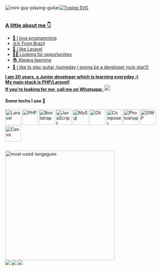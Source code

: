 <div style="display:inline-flex; align-items:center;">
  
<img alt="mini-guy-playing-guitar" src="https://i11.photobucket.com/albums/a168/evelynregly/minigifs/0513m_013.gif"/><a href="https://git.io/typing-svg"><img src="https://readme-typing-svg.demolab.com?font=Alfa+Slab+One&weight=900&size=31&pause=1000&color=F7C91D&background=60FFF300&vCenter=true&width=548&lines=Welcome!;I'm+a+Junior+Delevoper!" alt="Typing SVG" />
  
</div>

### A little about me 👇

<ul>
  <li>💌 I love programming</li>
  <li>🇧🇷 From Brazil</li>
  <li>🤩 I like Laravel</li>
  <li>👨‍💻 Looking for opportunities</li>
  <li>📚 Always learning</li>
  <li>🎸 I like to play guitar (someday I gonna be a developer rock-star!!)</li>
</ul>
<b>
I am 20 years, a Junior developer which is learning everyday :)<br>My main stack is PHP/Laravel!<br>If you're looking for me, call me on Whatsapp: <a href="https://wa.me/5511997817780"><img width="20" src="https://cdn-icons-png.flaticon.com/512/174/174879.png"></a>
</b>

<div>
  <h4>Some techs I use 🤖</h4>
  <img height="50"  alt="Laravel" src="https://cdn.jsdelivr.net/gh/devicons/devicon/icons/laravel/laravel-plain-wordmark.svg"/>
  <img height="50" alt="PHP" src="https://cdn.jsdelivr.net/gh/devicons/devicon/icons/php/php-plain.svg"/>
  <img height="50"  alt="Bootstrap" src="https://cdn.jsdelivr.net/gh/devicons/devicon/icons/bootstrap/bootstrap-plain.svg"/>
  <img height="50"  alt="JavaScript" src="https://cdn.jsdelivr.net/gh/devicons/devicon/icons/javascript/javascript-plain.svg"/>
  <img height="50"  alt="MySql" src="https://cdn.jsdelivr.net/gh/devicons/devicon/icons/mysql/mysql-original.svg"/>
   <img height="50"  alt="Git" src="https://cdn.jsdelivr.net/gh/devicons/devicon/icons/git/git-original.svg"/>
  <img height="50"  alt="Composer" src="https://cdn.jsdelivr.net/gh/devicons/devicon/icons/composer/composer-original.svg"/>
  <img height="50"  alt="Photoshop" src="https://cdn.jsdelivr.net/gh/devicons/devicon/icons/photoshop/photoshop-plain.svg"/>
  <img height="50" alt="GIMP"  src="https://cdn.jsdelivr.net/gh/devicons/devicon/icons/gimp/gimp-plain.svg"/>
  <img height="50" alt="Canva" src="https://cdn.jsdelivr.net/gh/devicons/devicon/icons/canva/canva-original.svg"/>
</div>

##

                                                                                       
<img src="https://github-readme-stats.vercel.app/api/top-langs/?username=vdanviel&layout=compact" alt="most-used-langagues" width="350">
       
<div> 
  <a href="https://www.instagram.com/vdanviel/" target="_blank"><img src="https://img.shields.io/badge/-Instagram-%23E4405F?style=for-the-badge&logo=instagram&logoColor=white" target="_blank"></a>
  <a href = "mailto:victordn.araujo@gmail.com"><img src="https://img.shields.io/badge/-Gmail-%23333?style=for-the-badge&logo=gmail&logoColor=white" target="_blank"></a>
  <a href="https://www.linkedin.com/in/victor-daniel-b0a5a4214/" target="_blank"><img src="https://img.shields.io/badge/LinkedIn-0077B5?style=for-the-badge&logo=linkedin&logoColor=white" target="_blank"></a>
 </div>

